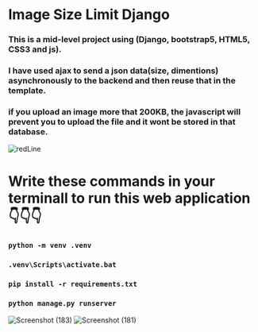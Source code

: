 # Image Size Limit Django

### This is a mid-level project using (Django, bootstrap5, HTML5, CSS3 and js).
### I have used ajax to send a json data(size, dimentions) asynchronously to the backend and then reuse that in the template.
### if you upload an image more that 200KB, the javascript will prevent you to upload the file and it wont be stored in that database.

![redLine](https://github.com/artinmohajeri/Email-Sender-Django-signals-smtplib/assets/95845593/017c5e23-9d92-49fc-a34f-5f9e244bc9b2)
# Write these commands in your terminall to run this web application 👇👇👇
### `python -m venv .venv`
### `.venv\Scripts\activate.bat`
### `pip install -r requirements.txt`
### `python manage.py runserver`


![Screenshot (183)](https://github.com/artinmohajeri/image-size-limit-django/assets/95845593/312b21d5-312e-4cb0-b3ef-9fbba49579d8)
![Screenshot (181)](https://github.com/artinmohajeri/image-size-limit-django/assets/95845593/f595e9fb-d224-4876-b135-82544a17ad43)
